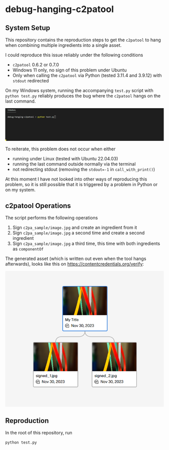 # debug-hanging-c2patool

## System Setup

This repository contains the reproduction steps to get the `c2patool` to hang when combining
multiple ingredients into a single asset.

I could reproduce this issue reliably under the following conditions
  - `c2patool` 0.6.2 or 0.7.0
  - Windows 11 only, no sign of this problem under Ubuntu
  - Only when calling the `c2patool` via Python (tested 3.11.4 and 3.9.12) with `stdout` redirected

On my Windows system, running the accompanying `test.py` script with `python test.py` reliably
produces the bug where the `c2patool` hangs on the last command.

![](doc/screen_recording.gif)

To reiterate, this problem does not occur when either
  - running under Linux (tested with Ubuntu 22.04.03)
  - running the last command outside normally via the terminal
  - not redirecting stdout (removing the `stdout=-1` in `call_with_print()`)

At this moment I have not looked into other ways of reproducing this problem, so it is still
possible that it is triggered by a problem in Python or on my system.

## c2patool Operations

The script performs the following operations

  1. Sign `c2pa_sample/image.jpg` and create an ingredient from it
  2. Sign `c2pa_sample/image.jpg` a second time and create a second ingredient
  3. Sign `c2pa_sample/image.jpg` a third time, this time with both ingredients as `componentOf`

The generated asset (which is written out even when the tool hangs afterwards), looks like this on
https://contentcredentials.org/verify:

![](doc/verify.png)

## Reproduction

In the root of this repository, run

```
python test.py
```

